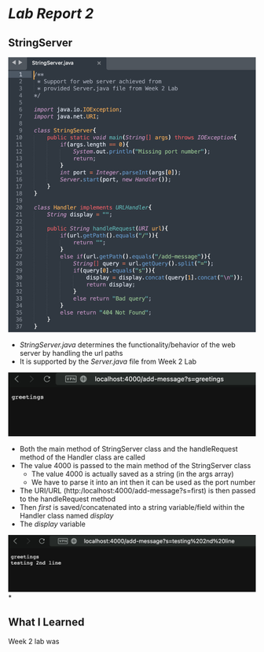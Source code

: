# _Lab Report 2_

## StringServer

![StringServer](StringServer.png)
* *StringServer.java* determines the functionality/behavior of the web server by handling the url paths
* It is supported by the *Server.java* file from Week 2 Lab

![Screenshot1](Screenshot1.png)
* Both the main method of StringServer class and the handleRequest method of the Handler class are called
* The value 4000 is passed to the main method of the StringServer class
  * The value 4000 is actually saved as a string (in the args array)
  * We have to parse it into an int then it can be used as the port number
* The URI/URL (http:/localhost:4000/add-message?s=first) is then passed to the handleRequest method
* Then *first* is saved/concatenated into a string variable/field within the Handler class named *display*
* The *display* variable 

![Screenshot2](Screenshot2.png)
* 

## What I Learned

Week 2 lab was 
